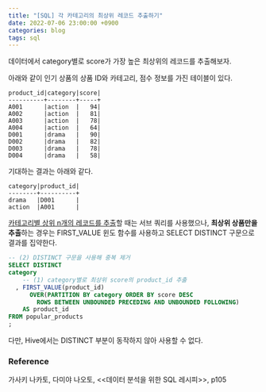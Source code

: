 ```yaml
---
title: "[SQL] 각 카테고리의 최상위 레코드 추출하기"
date: 2022-07-06 23:00:00 +0900
categories: blog
tags: sql
---
```


데이터에서 category별로 score가 가장 높은 최상위의 레코드를 추출해보자.

아래와 같이 인기 상품의 상품 ID와 카테고리, 점수 정보를 가진 테이블이 있다. 

```
product_id|category|score|
----------+--------+-----+
A001      |action  |   94|
A002      |action  |   81|
A003      |action  |   78|
A004      |action  |   64|
D001      |drama   |   90|
D002      |drama   |   82|
D003      |drama   |   78|
D004      |drama   |   58|
```

기대하는 결과는 아래와 같다.

```
category|product_id|
--------+----------+
drama   |D001      |
action  |A001      |
```

[카테고리별 상위 n개의 레코드를 추출](/blog/2022-07-06-sql-top-n-for-each-category/)할 때는 서브 쿼리를 사용했으나, **최상위 상품만을 추출**하는 경우는 FIRST_VALUE 윈도 함수를 사용하고 SELECT DISTINCT 구문으로 결과를 집약한다.

```sql
-- (2) DISTINCT 구문을 사용해 중복 제거   
SELECT DISTINCT
category
    -- (1) category별로 최상위 score의 product_id 추출
  , FIRST_VALUE(product_id)
      OVER(PARTITION BY category ORDER BY score DESC
        ROWS BETWEEN UNBOUNDED PRECEDING AND UNBOUNDED FOLLOWING)
    AS product_id
FROM popular_products
;
```

다만, Hive에서는 DISTINCT 부분이 동작하지 않아 사용할 수 없다.

### Reference

가사키 나카토, 다미야 나오토, <<데이터 분석을 위한 SQL 레시피>>, p105
